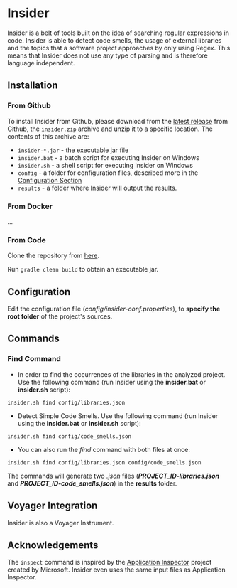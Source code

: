 # Insider

Insider is a belt of tools built on the idea of searching regular expressions in code. Insider is able to detect code smells, the usage of external libraries and the topics that a software project approaches by only using Regex. This means that Insider does not use any type of parsing and is therefore language independent.

## Installation

### From Github
To install Insider from Github, please download from the [latest release](https://github.com/dxworks/insider/releases) from Github, the `insider.zip` archive and unzip it to a specific location.
The contents of this archive are:
* `insider-*.jar` - the executable jar file
* `insider.bat` - a batch script for executing Insider on Windows
* `insider.sh` - a shell script for executing insider on Windows
* `config` - a folder for configuration files, described more in the [Configuration Section](#Configuration)
* `results` - a folder where Insider will output the results.

### From Docker
...

### From Code
Clone the repository from [here](https://github.com/dxworks/insider).

Run `gradle clean build` to obtain an executable jar.

## Configuration
Edit the configuration file (*config/insider-conf.properties*), to **specify the root folder** of the project's sources.

## Commands

### Find Command
* In order to find the occurrences of the libraries in the analyzed project. Use the following command (run Insider using the **insider.bat** or **insider.sh** script):
```
insider.sh find config/libraries.json
```

* Detect Simple Code Smells. Use the following command (run Insider using the **insider.bat** or **insider.sh** script):
```
insider.sh find config/code_smells.json
```

* You can also run the *find* command with both files at once: 
```
insider.sh find config/libraries.json config/code_smells.json
```

The commands will generate two *.json* files (**_PROJECT_ID-libraries.json_** and **_PROJECT_ID-code_smells.json_**) in the **results** folder.

## Voyager Integration
Insider is also a Voyager Instrument.

## Acknowledgements

The `inspect` command is inspired by the [Application Inspector](https://github.com/microsoft/ApplicationInspector) project created by Microsoft.
Insider even uses the same input files as Application Inspector.
